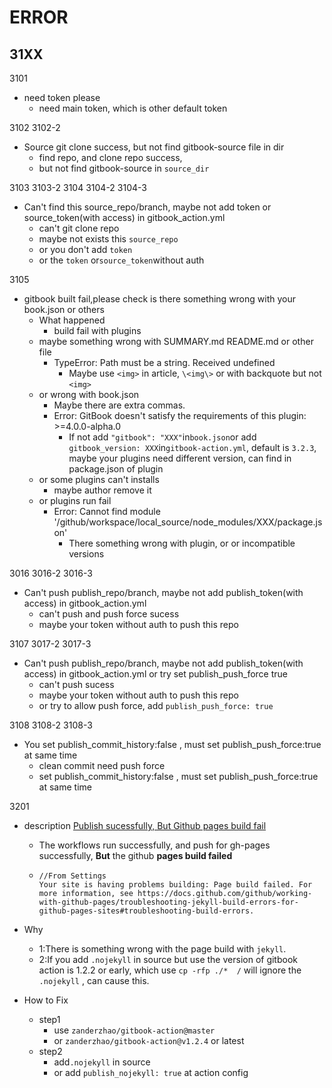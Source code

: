 # ERROR

## 31XX

3101 

+ need token please
  + need main token, which is other default token



3102     3102-2   

+ Source git clone success, but not find gitbook-source file in dir
  + find repo, and clone repo success, 
  + but not find gitbook-source in `source_dir`



3103     3103-2     3104    3104-2    3104-3

+ Can't find this source_repo/branch, maybe not add token or source_token(with access) in gitbook_action.yml
  + can't git clone repo
  + maybe not exists this `source_repo`
  + or you don't add `token` 
  + or the `token` or`source_token`without auth



3105

+ gitbook built fail,please check is there something wrong with your book.json or others
  + What happened
    + build fail with plugins
  + maybe something wrong with SUMMARY.md README.md or other file
    + TypeError: Path must be a string. Received undefined
      + Maybe use ` <img> ` in article, ` \<img\> ` or with backquote but not  `<img>` 
  + or wrong with book.json
    + Maybe there are extra commas.
    + Error: GitBook doesn't satisfy the requirements of this plugin: >=4.0.0-alpha.0
      + If not add `"gitbook": "XXX"`in`book.json`or add `gitbook_version: XXX`in`gitbook-action.yml`, default is `3.2.3`, maybe your plugins need different version, can find in package.json of plugin
  + or some plugins can't installs
    + maybe author remove it
  + or plugins run fail
    + Error: Cannot find module '/github/workspace/local_source/node_modules/XXX/package.json'
      + There something wrong with plugin, or  or incompatible versions



3016  3016-2  3016-3

+ Can't push publish_repo/branch, maybe not add publish_token(with access) in gitbook_action.yml
  + can't push and push force sucess
  + maybe your token without auth to push this repo



3107  3017-2  3017-3

+ Can't push publish_repo/branch, maybe not add publish_token(with access) in gitbook_action.yml or try set publish_push_force true
  + can't push sucess
  + maybe your token without auth to push this repo
  + or try to allow push force, add `publish_push_force: true`



3108 3108-2 3108-3

+ You set publish_commit_history:false , must set publish_push_force:true at same time
  + clean commit need push force
  + set publish_commit_history:false , must set publish_push_force:true at same time


3201

+ description [Publish sucessfully, But Github pages build fail](https://github.com/ZanderZhao/gitbook-action/issues/4)
  
  + The workflows run successfully, and push for gh-pages successfully, **But** the github **pages build failed**
  
  + ```
    //From Settings
    Your site is having problems building: Page build failed. For more information, see https://docs.github.com/github/working-with-github-pages/troubleshooting-jekyll-build-errors-for-github-pages-sites#troubleshooting-build-errors.
    ```
  
+ Why

  + 1:There is something wrong with the page build with `jekyll`.
  + 2:If you add `.nojekyll` in source but use the version of gitbook action is 1.2.2 or early, which use `cp -rfp ./*  /` will ignore the `.nojekyll` , can cause this.

+ How to Fix

  + step1
    + use   `zanderzhao/gitbook-action@master` 
    + or `zanderzhao/gitbook-action@v1.2.4` or latest
  + step2
    + add`.nojekyll` in source
    + or add `publish_nojekyll: true` at action config


















